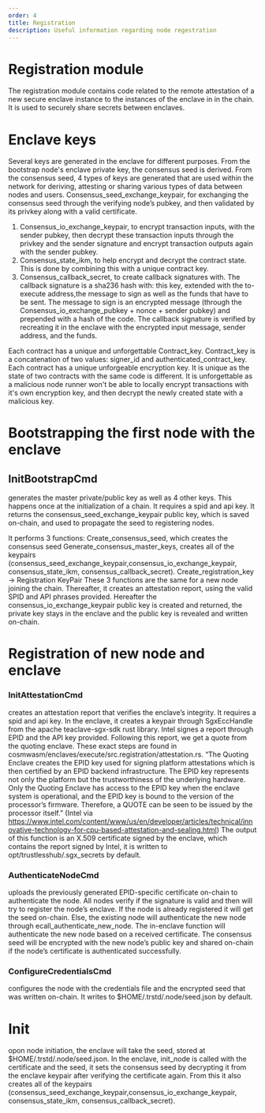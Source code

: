 ```yaml
---
order: 4
title: Registration
description: Useful information regarding node regestration
---
```


# Registration module
The registration module contains code related to the remote attestation of a new secure enclave instance to the instances of the enclave in in the chain. It is used to securely share secrets between enclaves.

# Enclave keys
Several keys are generated in the enclave for different purposes.
From the bootstrap node's enclave private key, the consensus seed is derived. From the consensus seed, 4 types of keys are generated that are used within the network for deriving, attesting or sharing various types of data between nodes and users. 
Consensus_seed_exchange_keypair, for exchanging the consensus seed through the verifying node’s pubkey, and then validated by its privkey along with a valid certificate.

1. Consensus_io_exchange_keypair, to encrypt transaction inputs, with the sender pubkey, then decrypt these transaction inputs through the privkey and the sender signature and encrypt transaction outputs again with the sender pubkey. 
2. Consensus_state_ikm, to help encrypt and decrypt the contract state. This is done by combining this with a unique contract key.
3. Consensus_callback_secret, to create callback signatures with. The callback signature is a sha236 hash with: this key, extended with the to-execute address,the message to sign as well as the funds that have to be sent. The message to sign is an encrypted message (through the Consensus_io_exchange_pubkey + nonce + sender pubkey) and prepended with a hash of the code. The callback signature is verified by recreating it in the enclave with the encrypted input message, sender address, and the funds. 

Each contract has a unique and unforgettable Contract_key. Contract_key is a concatenation of two values: signer_id and authenticated_contract_key. Each contract has a unique unforgeable encryption key. It is unique as the state of two contracts with the same code is different. It is unforgettable as a malicious node runner won't be able to locally encrypt transactions with it's own encryption key, and then decrypt the newly created state with a malicious key.

# Bootstrapping the first node with the enclave
## InitBootstrapCmd 
generates the master private/public key as well as 4 other keys. This happens once at the initialization of a chain. It requires a spid and api key. It returns the consensus_seed_exchange_keypair public key, which is saved on-chain, and used to propagate the seed to registering nodes.

It performs 3 functions:
Create_consensus_seed, which creates the consensus seed
Generate_consensus_master_keys, creates all of the keypairs (consensus_seed_exchange_keypair,consensus_io_exchange_keypair, consensus_state_ikm, consensus_callback_secret).
Create_registration_key -> Registration KeyPair
These 3 functions are the same for a new node joining the chain.
Thereafter, it creates an attestation report, using the valid SPID and API phrases provided.
Hereafter the consensus_io_exchange_keypair public key is created and returned, the private key stays in the enclave and the public key is revealed and written on-chain.

# Registration of new node and enclave
### InitAttestationCmd 
creates an attestation report that verifies the enclave’s integrity. It requires a spid and api key. In the enclave, it creates a keypair through SgxEccHandle from the apache teaclave-sgx-sdk rust library. Intel signes a report through EPID and the API key provided. Following this report, we get a quote from the quoting enclave. These exact steps are found in cosmwasm/enclaves/execute/src.registration/attestation.rs.
“The Quoting Enclave creates the EPID key used for signing platform attestations which is then certified by an EPID backend infrastructure. The EPID key represents not only the platform but the trustworthiness of the underlying hardware. Only the Quoting Enclave has access to the EPID key when the enclave system is operational, and the EPID key is bound to the version of the processor’s firmware. Therefore, a QUOTE can be seen to be issued by the processor itself.” (Intel via https://www.intel.com/content/www/us/en/developer/articles/technical/innovative-technology-for-cpu-based-attestation-and-sealing.html)
The output of this function is an X.509 certificate signed by the enclave, which contains the report signed by Intel, it is written to opt/trustlesshub/.sgx_secrets by default.


### AuthenticateNodeCmd
uploads the previously generated EPID-specific certificate on-chain to authenticate the node. All nodes verify if the signature is valid and then will try to register the node’s enclave. If the node is already registered it will get the seed on-chain. Else, the existing node will authenticate the new node through ecall_authenticate_new_node. The in-enclave function will authenticate the new node based on a received certificate. The consensus seed will be encrypted with the new node’s public key and shared on-chain if the node’s certificate is authenticated successfully.

### ConfigureCredentialsCmd 
configures the node with the credentials file and the encrypted seed that was written on-chain. It writes to $HOME/.trstd/.node/seed.json by default.

# Init 
opon node initiation, the enclave will take the seed, stored at $HOME/.trstd/.node/seed.json. In the enclave, init_node is called with the certificate and the seed, it sets the consensus seed by decrypting it from the enclave keypair after verifying the certificate again. From this it also creates all of the keypairs (consensus_seed_exchange_keypair,consensus_io_exchange_keypair, consensus_state_ikm, consensus_callback_secret).
